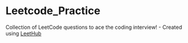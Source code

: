 # Leetcode_Practice
Collection of LeetCode questions to ace the coding interview! - Created using [LeetHub](https://github.com/QasimWani/LeetHub)

